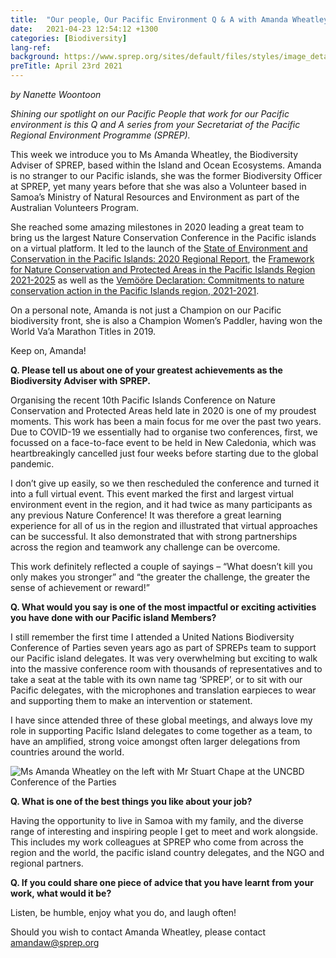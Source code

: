 ```yaml
---
title:  "Our people, Our Pacific Environment Q & A with Amanda Wheatley"
date:   2021-04-23 12:54:12 +1300
categories: [Biodiversity]
lang-ref: 
background: https://www.sprep.org/sites/default/files/styles/image_detai_670_400_/public/images/news/Amanda.JPG?itok=LrZGY_8X
preTitle: April 23rd 2021
---
```

*by Nanette Woontoon*

*Shining our spotlight on our Pacific People that work for our Pacific environment is this Q and A series from your Secretariat of the Pacific Regional Environment Programme (SPREP).* 

This week we introduce you to Ms Amanda Wheatley, the Biodiversity Adviser of SPREP, based within the Island and Ocean Ecosystems.  Amanda is no stranger to our Pacific islands, she was the former Biodiversity Officer at SPREP, yet many years before that she was also a Volunteer based in Samoa’s Ministry of Natural Resources and Environment as part of the Australian Volunteers Program.

She reached some amazing milestones in 2020 leading a great team to bring us the largest Nature Conservation Conference in the Pacific islands on a virtual platform. It led to the launch of the [State of Environment and Conservation in the Pacific Islands: 2020 Regional Report](https://pacific-data.sprep.org/search/type/dataset), the [Framework for Nature Conservation and Protected Areas in the Pacific Islands Region 2021-2025](https://www.pacificnatureconference.com/framework-for-conservation) as well as the [Vemööre Declaration: Commitments to nature conservation action in the Pacific Islands region, 2021-2021](https://www.sprep.org/sites/default/files/documents/publications/declaration-Vermoore-endorsed-2020-eng.pdf).

On a personal note, Amanda is not just a Champion on our Pacific biodiversity front, she is also a Champion Women’s Paddler, having won the World Va’a Marathon Titles in 2019.

Keep on, Amanda!

**Q. Please tell us about one of your greatest achievements as the Biodiversity Adviser with SPREP.**

Organising the recent 10th Pacific Islands Conference on Nature Conservation and Protected Areas held late in 2020 is one of my proudest moments.  This work has been a main focus for me over the past two years.  Due to COVID-19 we essentially had to organise two conferences, first, we focussed on a face-to-face event to be held in New Caledonia, which was heartbreakingly cancelled just four weeks before starting due to the global pandemic. 

I don’t give up easily, so we then rescheduled the conference and turned it into a full virtual event.  This event marked the first and largest virtual environment event in the region, and it had twice as many participants as any previous Nature Conference!  It was therefore a great learning experience for all of us in the region and illustrated that virtual approaches can be successful.   It also demonstrated that with strong partnerships across the region and teamwork any challenge can be overcome.

This work definitely reflected a couple of sayings – “What doesn’t kill you only makes you stronger” and “the greater the challenge, the greater the sense of achievement or reward!”

**Q. What would you say is one of the most impactful or exciting activities you have done with our Pacific island Members?** 

I still remember the first time I attended a United Nations Biodiversity Conference of Parties seven years ago as part of SPREPs team to support our Pacific island delegates.  It was very overwhelming but exciting to walk into the massive conference room with thousands of representatives and to take a seat at the table with its own name tag ‘SPREP’, or to sit with our Pacific delegates, with the microphones and translation earpieces to wear and supporting them to make an intervention or statement.

I have since attended three of these global meetings, and always love my role in supporting Pacific Island delegates to come together as a team, to have an amplified, strong voice amongst often larger delegations from countries around the world. 

![Ms Amanda Wheatley on the left with Mr Stuart Chape at the UNCBD Conference of the Parties](https://www.sprep.org/sites/default/files/users/nanettew/Amanda2_0.jpg)

**Q. What is one of the best things you like about your job?** 

Having the opportunity to live in Samoa with my family, and the diverse range of interesting and inspiring people I get to meet and work alongside.  This includes my work colleagues at SPREP who come from across the region and the world, the pacific island country delegates, and the NGO and regional partners.

**Q. If you could share one piece of advice that you have learnt from your work, what would it be?**

Listen, be humble, enjoy what you do, and laugh often! 

Should you wish to contact Amanda Wheatley, please contact [amandaw@sprep.org](amandaw@sprep.org)
